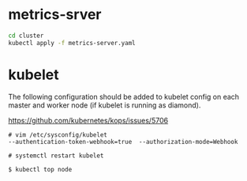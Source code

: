 # metrics-srver
``` bash
cd cluster
kubectl apply -f metrics-server.yaml
```

# kubelet
The following configuration should be added to kubelet config on each master and worker node (if kubelet is running as diamond).

https://github.com/kubernetes/kops/issues/5706

```
# vim /etc/sysconfig/kubelet 
--authentication-token-webhook=true  --authorization-mode=Webhook

# systemctl restart kubelet
```
```nashorn js
$ kubectl top node 
```
